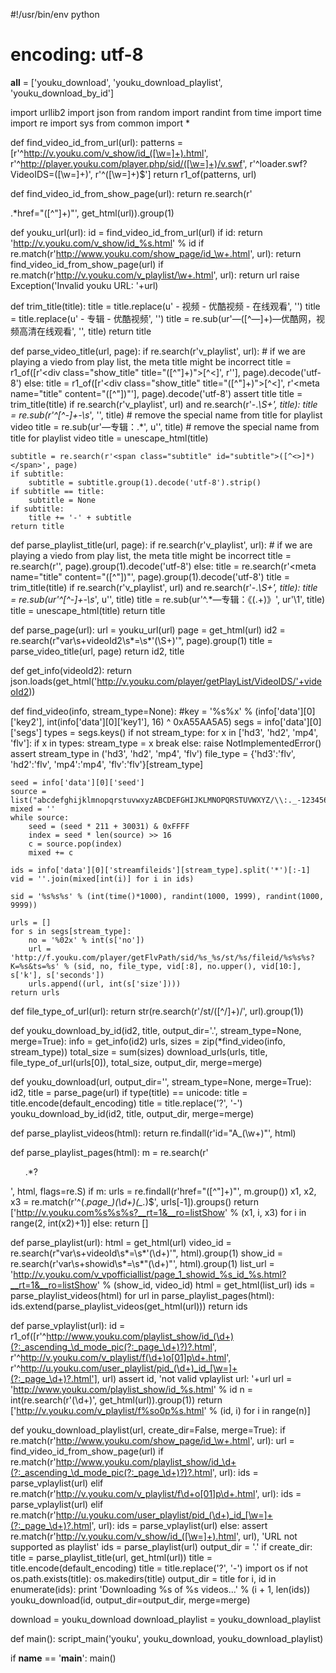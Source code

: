 #!/usr/bin/env python
# encoding: utf-8

__all__ = ['youku_download', 'youku_download_playlist', 'youku_download_by_id']

import urllib2
import json
from random import randint
from time import time
import re
import sys
from common import *

def find_video_id_from_url(url):
	patterns = [r'^http://v.youku.com/v_show/id_([\w=]+).html',
	            r'^http://player.youku.com/player.php/sid/([\w=]+)/v.swf',
	            r'^loader\.swf\?VideoIDS=([\w=]+)',
				r'^([\w=]+)$']
	return r1_of(patterns, url)

def find_video_id_from_show_page(url):
	return re.search(r'<div class="btnplay">.*href="([^"]+)"', get_html(url)).group(1)

def youku_url(url):
	id = find_video_id_from_url(url)
	if id:
		return 'http://v.youku.com/v_show/id_%s.html' % id
	if re.match(r'http://www.youku.com/show_page/id_\w+.html', url):
		return find_video_id_from_show_page(url)
	if re.match(r'http://v.youku.com/v_playlist/\w+.html', url):
		return url
	raise Exception('Invalid youku URL: '+url)

def trim_title(title):
	title = title.replace(u' - 视频 - 优酷视频 - 在线观看', '')
	title = title.replace(u' - 专辑 - 优酷视频', '')
	title = re.sub(ur'—([^—]+)—优酷网，视频高清在线观看', '', title)
	return title

def parse_video_title(url, page):
	if re.search(r'v_playlist', url):
		# if we are playing a viedo from play list, the meta title might be incorrect
		title = r1_of([r'<div class="show_title" title="([^"]+)">[^<]', r'<title>([^<>]*)</title>'], page).decode('utf-8')
	else:
		title = r1_of([r'<div class="show_title" title="([^"]+)">[^<]', r'<meta name="title" content="([^"]*)"'], page).decode('utf-8')
	assert title
	title = trim_title(title)
	if re.search(r'v_playlist', url) and re.search(r'-.*\S+', title):
		title = re.sub(r'^[^-]+-\s*', '', title) # remove the special name from title for playlist video
	title = re.sub(ur'—专辑：.*', u'', title) # remove the special name from title for playlist video
	title = unescape_html(title)

	subtitle = re.search(r'<span class="subtitle" id="subtitle">([^<>]*)</span>', page)
	if subtitle:
		subtitle = subtitle.group(1).decode('utf-8').strip()
	if subtitle == title:
		subtitle = None
	if subtitle:
		title += '-' + subtitle
	return title

def parse_playlist_title(url, page):
	if re.search(r'v_playlist', url):
		# if we are playing a viedo from play list, the meta title might be incorrect
		title = re.search(r'<title>([^<>]*)</title>', page).group(1).decode('utf-8')
	else:
		title = re.search(r'<meta name="title" content="([^"]*)"', page).group(1).decode('utf-8')
	title = trim_title(title)
	if re.search(r'v_playlist', url) and re.search(r'-.*\S+', title):
		title = re.sub(ur'^[^-]+-\s*', u'', title)
	title = re.sub(ur'^.*—专辑：《(.+)》', ur'\1', title)
	title = unescape_html(title)
	return title

def parse_page(url):
	url = youku_url(url)
	page = get_html(url)
	id2 = re.search(r"var\s+videoId2\s*=\s*'(\S+)'", page).group(1)
	title = parse_video_title(url, page)
	return id2, title

def get_info(videoId2):
	return json.loads(get_html('http://v.youku.com/player/getPlayList/VideoIDS/'+videoId2))

def find_video(info, stream_type=None):
	#key = '%s%x' % (info['data'][0]['key2'], int(info['data'][0]['key1'], 16) ^ 0xA55AA5A5)
	segs = info['data'][0]['segs']
	types = segs.keys()
	if not stream_type:
		for x in ['hd3', 'hd2', 'mp4', 'flv']:
			if x in types:
				stream_type = x
				break
		else:
			raise NotImplementedError()
	assert stream_type in ('hd3', 'hd2', 'mp4', 'flv')
	file_type = {'hd3':'flv', 'hd2':'flv', 'mp4':'mp4', 'flv':'flv'}[stream_type]

	seed = info['data'][0]['seed']
	source = list("abcdefghijklmnopqrstuvwxyzABCDEFGHIJKLMNOPQRSTUVWXYZ/\\:._-1234567890")
	mixed = ''
	while source:
		seed = (seed * 211 + 30031) & 0xFFFF
		index = seed * len(source) >> 16
		c = source.pop(index)
		mixed += c

	ids = info['data'][0]['streamfileids'][stream_type].split('*')[:-1]
	vid = ''.join(mixed[int(i)] for i in ids)

	sid = '%s%s%s' % (int(time()*1000), randint(1000, 1999), randint(1000, 9999))

	urls = []
	for s in segs[stream_type]:
		no = '%02x' % int(s['no'])
		url = 'http://f.youku.com/player/getFlvPath/sid/%s_%s/st/%s/fileid/%s%s%s?K=%s&ts=%s' % (sid, no, file_type, vid[:8], no.upper(), vid[10:], s['k'], s['seconds'])
		urls.append((url, int(s['size'])))
	return urls


def file_type_of_url(url):
	return str(re.search(r'/st/([^/]+)/', url).group(1))

def youku_download_by_id(id2, title, output_dir='.', stream_type=None, merge=True):
	info = get_info(id2)
	urls, sizes = zip(*find_video(info, stream_type))
	total_size = sum(sizes)
	download_urls(urls, title, file_type_of_url(urls[0]), total_size, output_dir, merge=merge)

def youku_download(url, output_dir='', stream_type=None, merge=True):
	id2, title = parse_page(url)
	if type(title) == unicode:
		title = title.encode(default_encoding)
		title = title.replace('?', '-')
	youku_download_by_id(id2, title, output_dir, merge=merge)

def parse_playlist_videos(html):
	return re.findall(r'id="A_(\w+)"', html)

def parse_playlist_pages(html):
	m = re.search(r'<ul class="pages">.*?</ul>', html, flags=re.S)
	if m:
		urls = re.findall(r'href="([^"]+)"', m.group())
		x1, x2, x3 = re.match(r'^(.*page_)(\d+)(_.*)$', urls[-1]).groups()
		return ['http://v.youku.com%s%s%s?__rt=1&__ro=listShow' % (x1, i, x3) for i in range(2, int(x2)+1)]
	else:
		return []

def parse_playlist(url):
	html = get_html(url)
	video_id = re.search(r"var\s+videoId\s*=\s*'(\d+)'", html).group(1)
	show_id = re.search(r'var\s+showid\s*=\s*"(\d+)"', html).group(1)
	list_url = 'http://v.youku.com/v_vpofficiallist/page_1_showid_%s_id_%s.html?__rt=1&__ro=listShow' % (show_id, video_id)
	html = get_html(list_url)
	ids = parse_playlist_videos(html)
	for url in parse_playlist_pages(html):
		ids.extend(parse_playlist_videos(get_html(url)))
	return ids

def parse_vplaylist(url):
	id = r1_of([r'^http://www.youku.com/playlist_show/id_(\d+)(?:_ascending_\d_mode_pic(?:_page_\d+)?)?.html',
	            r'^http://v.youku.com/v_playlist/f(\d+)o[01]p\d+.html',
				r'^http://u.youku.com/user_playlist/pid_(\d+)_id_[\w=]+(?:_page_\d+)?.html'],
	           url)
	assert id, 'not valid vplaylist url: '+url
	url = 'http://www.youku.com/playlist_show/id_%s.html' % id
	n = int(re.search(r'<span class="num">(\d+)</span>', get_html(url)).group(1))
	return ['http://v.youku.com/v_playlist/f%so0p%s.html' % (id, i) for i in range(n)]

def youku_download_playlist(url, create_dir=False, merge=True):
	if re.match(r'http://www.youku.com/show_page/id_\w+.html', url):
		url = find_video_id_from_show_page(url)
	if re.match(r'http://www.youku.com/playlist_show/id_\d+(?:_ascending_\d_mode_pic(?:_page_\d+)?)?.html', url):
		ids = parse_vplaylist(url)
	elif re.match(r'http://v.youku.com/v_playlist/f\d+o[01]p\d+.html', url):
		ids = parse_vplaylist(url)
	elif re.match(r'http://u.youku.com/user_playlist/pid_(\d+)_id_[\w=]+(?:_page_\d+)?.html', url):
		ids = parse_vplaylist(url)
	else:
		assert re.match(r'http://v.youku.com/v_show/id_([\w=]+).html', url), 'URL not supported as playlist'
		ids = parse_playlist(url)
	output_dir = '.'
	if create_dir:
		title = parse_playlist_title(url, get_html(url))
		title = title.encode(default_encoding)
		title = title.replace('?', '-')
		import os
		if not os.path.exists(title):
			os.makedirs(title)
		output_dir = title
	for i, id in enumerate(ids):
		print 'Downloading %s of %s videos...' % (i + 1, len(ids))
		youku_download(id, output_dir=output_dir, merge=merge)

download = youku_download
download_playlist = youku_download_playlist

def main():
	script_main('youku', youku_download, youku_download_playlist)

if __name__ == '__main__':
	main()
